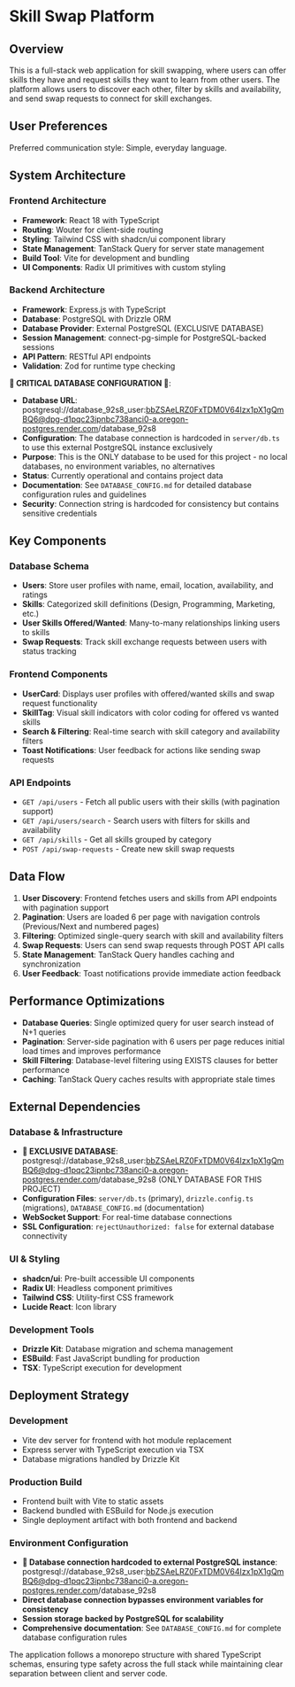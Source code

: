 # Skill Swap Platform

## Overview

This is a full-stack web application for skill swapping, where users can offer skills they have and request skills they want to learn from other users. The platform allows users to discover each other, filter by skills and availability, and send swap requests to connect for skill exchanges.

## User Preferences

Preferred communication style: Simple, everyday language.

## System Architecture

### Frontend Architecture
- **Framework**: React 18 with TypeScript
- **Routing**: Wouter for client-side routing
- **Styling**: Tailwind CSS with shadcn/ui component library
- **State Management**: TanStack Query for server state management
- **Build Tool**: Vite for development and bundling
- **UI Components**: Radix UI primitives with custom styling

### Backend Architecture
- **Framework**: Express.js with TypeScript
- **Database**: PostgreSQL with Drizzle ORM
- **Database Provider**: External PostgreSQL (EXCLUSIVE DATABASE)
- **Session Management**: connect-pg-simple for PostgreSQL-backed sessions
- **API Pattern**: RESTful API endpoints
- **Validation**: Zod for runtime type checking

**🚨 CRITICAL DATABASE CONFIGURATION 🚨**:
- **Database URL**: postgresql://database_92s8_user:bbZSAeLRZ0FxTDM0V64Izx1pX1gQmBQ6@dpg-d1pqc23ipnbc738anci0-a.oregon-postgres.render.com/database_92s8
- **Configuration**: The database connection is hardcoded in `server/db.ts` to use this external PostgreSQL instance exclusively
- **Purpose**: This is the ONLY database to be used for this project - no local databases, no environment variables, no alternatives
- **Status**: Currently operational and contains project data
- **Documentation**: See `DATABASE_CONFIG.md` for detailed database configuration rules and guidelines
- **Security**: Connection string is hardcoded for consistency but contains sensitive credentials

## Key Components

### Database Schema
- **Users**: Store user profiles with name, email, location, availability, and ratings
- **Skills**: Categorized skill definitions (Design, Programming, Marketing, etc.)
- **User Skills Offered/Wanted**: Many-to-many relationships linking users to skills
- **Swap Requests**: Track skill exchange requests between users with status tracking

### Frontend Components
- **UserCard**: Displays user profiles with offered/wanted skills and swap request functionality
- **SkillTag**: Visual skill indicators with color coding for offered vs wanted skills
- **Search & Filtering**: Real-time search with skill category and availability filters
- **Toast Notifications**: User feedback for actions like sending swap requests

### API Endpoints
- `GET /api/users` - Fetch all public users with their skills (with pagination support)
- `GET /api/users/search` - Search users with filters for skills and availability
- `GET /api/skills` - Get all skills grouped by category
- `POST /api/swap-requests` - Create new skill swap requests

## Data Flow

1. **User Discovery**: Frontend fetches users and skills from API endpoints with pagination support
2. **Pagination**: Users are loaded 6 per page with navigation controls (Previous/Next and numbered pages)
3. **Filtering**: Optimized single-query search with skill and availability filters
4. **Swap Requests**: Users can send swap requests through POST API calls
5. **State Management**: TanStack Query handles caching and synchronization
6. **User Feedback**: Toast notifications provide immediate action feedback

## Performance Optimizations

- **Database Queries**: Single optimized query for user search instead of N+1 queries
- **Pagination**: Server-side pagination with 6 users per page reduces initial load times and improves performance
- **Skill Filtering**: Database-level filtering using EXISTS clauses for better performance
- **Caching**: TanStack Query caches results with appropriate stale times

## External Dependencies

### Database & Infrastructure
- **🚨 EXCLUSIVE DATABASE**: postgresql://database_92s8_user:bbZSAeLRZ0FxTDM0V64Izx1pX1gQmBQ6@dpg-d1pqc23ipnbc738anci0-a.oregon-postgres.render.com/database_92s8 (ONLY DATABASE FOR THIS PROJECT)
- **Configuration Files**: `server/db.ts` (primary), `drizzle.config.ts` (migrations), `DATABASE_CONFIG.md` (documentation)
- **WebSocket Support**: For real-time database connections
- **SSL Configuration**: `rejectUnauthorized: false` for external database connectivity

### UI & Styling
- **shadcn/ui**: Pre-built accessible UI components
- **Radix UI**: Headless component primitives
- **Tailwind CSS**: Utility-first CSS framework
- **Lucide React**: Icon library

### Development Tools
- **Drizzle Kit**: Database migration and schema management
- **ESBuild**: Fast JavaScript bundling for production
- **TSX**: TypeScript execution for development

## Deployment Strategy

### Development
- Vite dev server for frontend with hot module replacement
- Express server with TypeScript execution via TSX
- Database migrations handled by Drizzle Kit

### Production Build
- Frontend built with Vite to static assets
- Backend bundled with ESBuild for Node.js execution
- Single deployment artifact with both frontend and backend

### Environment Configuration
- **🚨 Database connection hardcoded to external PostgreSQL instance**: postgresql://database_92s8_user:bbZSAeLRZ0FxTDM0V64Izx1pX1gQmBQ6@dpg-d1pqc23ipnbc738anci0-a.oregon-postgres.render.com/database_92s8
- **Direct database connection bypasses environment variables for consistency**
- **Session storage backed by PostgreSQL for scalability**
- **Comprehensive documentation**: See `DATABASE_CONFIG.md` for complete database configuration rules

The application follows a monorepo structure with shared TypeScript schemas, ensuring type safety across the full stack while maintaining clear separation between client and server code.